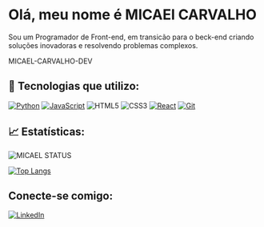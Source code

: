 # Olá, meu nome é MICAEl CARVALHO

Sou um Programador de Front-end, em transicão para o beck-end criando soluções inovadoras e resolvendo problemas complexos.

MICAEL-CARVALHO-DEV

## 🚀 Tecnologias que utilizo:

[![Python](https://img.shields.io/badge/Python-3776AB?style=for-the-badge&logo=python&logoColor=white)](https://www.python.org/)
[![JavaScript](https://img.shields.io/badge/JavaScript-F7DF1E?style=for-the-badge&logo=javascript&logoColor=black)](https://developer.mozilla.org/en-US/docs/Web/JavaScript)
![HTML5](https://img.shields.io/badge/html5-%23E34F26.svg?style=for-the-badge&logo=html5&logoColor=white)
![CSS3](https://img.shields.io/badge/css3-%231572B6.svg?style=for-the-badge&logo=css3&logoColor=white)
[![React](https://img.shields.io/badge/React-20232A?style=for-the-badge&logo=react&logoColor=61DAFB)](https://react.dev/)
[![Git](https://img.shields.io/badge/Git-F05032?style=for-the-badge&logo=git&logoColor=white)](https://git-scm.com/)

## 📈 Estatísticas:

![MICAEL STATUS](https://github-readme-stats.vercel.app/api?MICAEL-CARVALHO-DEV=anuraghazra&hide=contribs,prs)

[![Top Langs](https://github-readme-stats.vercel.app/api/top-langs/?MICAEL-CARVALHO-DEV=anuraghazra)](https://github.com/anuraghazra/github-readme-stats)

## Conecte-se comigo:

[![LinkedIn](https://img.shields.io/badge/LinkedIn-0A66C2?style=for-the-badge&logo=linkedin&logoColor=white)](www.linkedin.com/in/micael-carvalho-30210b336)








